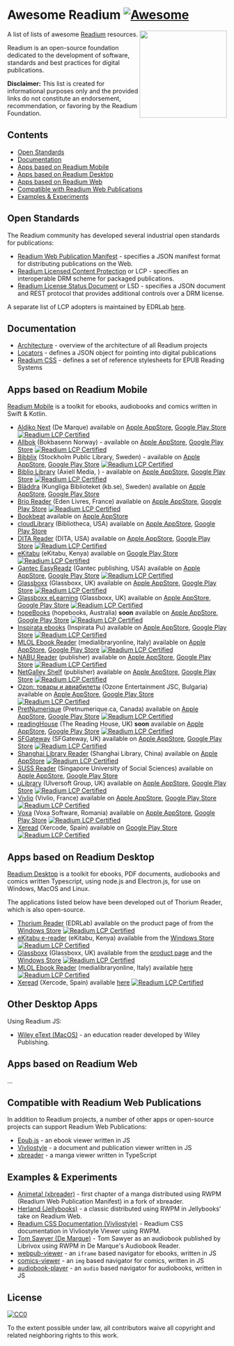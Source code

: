 # Awesome Readium [![Awesome](https://cdn.rawgit.com/sindresorhus/awesome/d7305f38d29fed78fa85652e3a63e154dd8e8829/media/badge.svg)](https://github.com/sindresorhus/awesome)

[<img src="https://readium.org/assets/logos/readium-logo.png" align="right" width="200">](http://readium.org/)

A list of lists of awesome [Readium](https://readium.org/) resources.

Readium is an open-source foundation dedicated to the development of software, standards and best practices for digital publications.

**Disclaimer:** This list is created for informational purposes only and the provided links do not constitute an endorsement, recommendation, or favoring by the Readium Foundation.

## Contents

* [Open Standards](#open-standards)
* [Documentation](#documentation)
* [Apps based on Readium Mobile](#apps-based-on-readium-mobile)
* [Apps based on Readium Desktop](#apps-based-on-readium-desktop)
* [Apps based on Readium Web](#apps-based-on-readium-web)
* [Compatible with Readium Web Publications](#compatible-with-readium-web-publications)
* [Examples & Experiments](#examples--experiments)

## Open Standards

The Readium community has developed several industrial open standards for publications:

* [Readium Web Publication Manifest](https://readium.org/webpub-manifest/) - specifies a JSON manifest format for distributing publications on the Web.
* [Readium Licensed Content Protection](https://readium.org/lcp-specs/) or LCP - specifies an interoperable DRM scheme for packaged publications.
* [Readium License Status Document](https://readium.org/lcp-specs/releases/lsd/latest/) or LSD - specifies a JSON document and REST protocol that provides additional controls over a DRM license.

A separate list of LCP adopters is maintained by EDRLab [here](https://www.edrlab.org/readium-lcp/certified-apps-servers/). 

## Documentation

* [Architecture](https://readium.org/architecture/) - overview of the architecture of all Readium projects
* [Locators](https://readium.org/architecture/models/locators/) - defines a JSON object for pointing into digital publications
* [Readium CSS](https://readium.org/readium-css/docs/) - defines a set of reference stylesheets for EPUB Reading Systems

## Apps based on Readium Mobile

[Readium Mobile](https://github.com/readium/mobile) is a toolkit for ebooks, audiobooks and comics written in Swift & Kotlin.

* [Aldiko Next](https://www.aldiko.com) (De Marque) available on [Apple AppStore](https://apps.apple.com/us/app/aldiko-next/id1476410111), [Google Play Store](https://play.google.com/store/apps/details?id=com.aldiko.android)  [![Readium LCP Certified](https://img.shields.io/badge/Readium%20LCP-Certified-blue)](https://www.edrlab.org/readium-lcp/certified-apps-servers/)
* [Allbok](https://www.allbok.no/) (Bokbasenn Norway) - available on [Apple AppStore](https://apps.apple.com/no/app/allbok/id1485392740), [Google Play Store](https://play.google.com/store/apps/details?id=no.bokbasen.allbok)  [![Readium LCP Certified](https://img.shields.io/badge/Readium%20LCP-Certified-blue)](https://www.edrlab.org/readium-lcp/certified-apps-servers/)
* [Bibblix](https://bibblix.se/) (Stockholm Public Library, Sweden) - available on [Apple AppStore](https://itunes.apple.com/se/app/bibblix/id1086942072), [Google Play Store](https://play.google.com/store/apps/details?id=se.stockholm.bibblix)  [![Readium LCP Certified](https://img.shields.io/badge/Readium%20LCP-Certified-blue)](https://www.edrlab.org/readium-lcp/certified-apps-servers/)
* [Biblio Library](https://www.axiellmedia.com/en/for-libraries/biblio/) (Axiell Media, ) - available on [Apple AppStore](https://apps.apple.com/us/app/biblio-library/id1286685079), [Google Play Store](https://play.google.com/store/apps/details?id=com.Axiellmedia.LibraryApp)  [![Readium LCP Certified](https://img.shields.io/badge/Readium%20LCP-Certified-blue)](https://www.edrlab.org/readium-lcp/certified-apps-servers/)
* [Bläddra](url) (Kungliga Biblioteket (kb.se), Sweden) available on [Apple AppStore](https://apps.apple.com/se/app/bläddra/id1501134109), [Google Play Store](https://play.google.com/store/apps/details?id=se.kb.eboksappen) 
* [Brio Reader](https://actessudaudio.boutique.edenlivres.fr/fr/pages/brio-reader) (Eden Livres, France) available on [Apple AppStore](https://apps.apple.com/fr/app/brio-reader/id1475894718), [Google Play Store](https://play.google.com/store/apps/details?id=com.eden.brioreader)  [![Readium LCP Certified](https://img.shields.io/badge/Readium%20LCP-Certified-blue)](https://www.edrlab.org/readium-lcp/certified-apps-servers/)
* [Bookbeat](https://www.bookbeat.com) available on [Apple AppStore](https://apps.apple.com/us/app/id1056652614) 
* [cloudLibrary](https://www.yourcloudlibrary.com) (Bibliotheca, USA) available on [Apple AppStore](https://apps.apple.com/us/app/cloudlibrary-by-bibliotheca/id466446054), [Google Play Store](https://play.google.com/store/apps/details?id=com.txtr.android.mmm)
* [DITA Reader](https://www.linkedin.com/company/d-i-t-a/) (DITA, USA) available on [Apple AppStore](https://apps.apple.com/us/app/dita-reader/id1274807900), [Google Play Store](https://play.google.com/store/apps/details?id=com.aferdita.urms.reader) [![Readium LCP Certified](https://img.shields.io/badge/Readium%20LCP-Certified-blue)](https://www.edrlab.org/readium-lcp/certified-apps-servers/)
* [eKitabu](https://www.ekitabu.com/) (eKitabu, Kenya) available on [Google Play Store](https://play.google.com/store/apps/details?id=com.ekitabu.ereader) [![Readium LCP Certified](https://img.shields.io/badge/Readium%20LCP-Certified-blue)](https://www.edrlab.org/readium-lcp/certified-apps-servers/)
* [Gantec EasyReadz](https://www.ebooks2go.com/ereader) (Gantec publishing, USA) available on [Apple AppStore](https://apps.apple.com/us/app/easyreadz/id1527785244), [Google Play Store](https://play.google.com/store/apps/details?id=com.ebooks2go_mobile_app) [![Readium LCP Certified](https://img.shields.io/badge/Readium%20LCP-Certified-blue)](https://www.edrlab.org/readium-lcp/certified-apps-servers/)
* [Glassboxx](https://glassboxx.co.uk/) (Glassboxx, UK) available on [Apple AppStore](https://apps.apple.com/gb/app/glassboxx/id1464705712), [Google Play Store](https://play.google.com/store/apps/details?id=uk.co.firstygroup.glassboxx) [![Readium LCP Certified](https://img.shields.io/badge/Readium%20LCP-Certified-blue)](https://www.edrlab.org/readium-lcp/certified-apps-servers/)
* [Glassboxx eLearning](https://glassboxx.co.uk/) (Glassboxx, UK) available on [Apple AppStore](https://apps.apple.com/us/app/glassboxx-elearning/id1474971723), [Google Play Store](https://play.google.com/store/apps/details?id=uk.co.firstygroup.elearning) [![Readium LCP Certified](https://img.shields.io/badge/Readium%20LCP-Certified-blue)](https://www.edrlab.org/readium-lcp/certified-apps-servers/)
* [hopeBooks](https://hopebooks.com.au) (hopebooks, Australia) **soon** available on [Apple AppStore](), [Google Play Store]() [![Readium LCP Certified](https://img.shields.io/badge/Readium%20LCP-Certified-blue)](https://www.edrlab.org/readium-lcp/certified-apps-servers/)
* [Inspirata ebooks](https://ebook.endao.co/) (Inspirata Pu) available on [Apple AppStore](https://apps.apple.com/us/app/恩道電子書-inspirata-ebooks/id1463909109), [Google Play Store](https://play.google.com/store/apps/details?id=life.tti.readerui) [![Readium LCP Certified](https://img.shields.io/badge/Readium%20LCP-Certified-blue)](https://www.edrlab.org/readium-lcp/certified-apps-servers/)
* [MLOL Ebook Reader](https://www.medialibrary.it) (medialibraryonline, Italy) available on [Apple AppStore](https://apps.apple.com/it/app/mlol-ebook-reader/id1516845341?l=en), [Google Play Store](https://play.google.com/store/apps/details?id=it.horizons.mlolreaderlcp&hl=en&gl=US) [![Readium LCP Certified](https://img.shields.io/badge/Readium%20LCP-Certified-blue)](https://www.edrlab.org/readium-lcp/certified-apps-servers/)
* [NABU Reader](https://thenewpublishingstandard.com/2020/10/10/nabu-digital-reading-app-launches-in-kenya-with-free-content-in-english-and-kiswahili/) (publisher) available on [Apple AppStore](https://apps.apple.com/fr/app/nabu-org/id1483607930), [Google Play Store](https://play.google.com/store/apps/details?id=org.libraryforall.simplified) [![Readium LCP Certified](https://img.shields.io/badge/Readium%20LCP-Certified-blue)](https://www.edrlab.org/readium-lcp/certified-apps-servers/)
* [NetGalley Shelf](url) (publisher) available on [Apple AppStore](https://apps.apple.com/us/app/netgalley-shelf/id1499581600), [Google Play Store](https://play.google.com/store/apps/details?id=com.netgalley.shelf) [![Readium LCP Certified](https://img.shields.io/badge/Readium%20LCP-Certified-blue)](https://www.edrlab.org/readium-lcp/certified-apps-servers/)
* [Ozon: товары и авиабилеты](https://www.ozone.bg) (Ozone Entertainment JSC, Bulgaria) available on [Apple AppStore](https://apps.apple.com/ru/app/ozon-товары-и-авиабилеты/id407804998), [Google Play Store](https://play.google.com/store/apps/details?id=ru.ozon.app.android) [![Readium LCP Certified](https://img.shields.io/badge/Readium%20LCP-Certified-blue)](https://www.edrlab.org/readium-lcp/certified-apps-servers/)
* [PretNumerique](url) (Pretnumerique.ca, Canada) available on [Apple AppStore](https://apps.apple.com/ca/app/id1391138546), [Google Play Store](https://play.google.com/store/apps/details?id=com.bibliopresto.pretnumerique) [![Readium LCP Certified](https://img.shields.io/badge/Readium%20LCP-Certified-blue)](https://www.edrlab.org/readium-lcp/certified-apps-servers/)
* [readingHouse](https://thereadinghouse.co.uk) (The Reading House, UK) **soon** available on [Apple AppStore](), [Google Play Store]() [![Readium LCP Certified](https://img.shields.io/badge/Readium%20LCP-Certified-blue)](https://www.edrlab.org/readium-lcp/certified-apps-servers/)
* [SFGateway](https://www.sfgateway.com) (SFGateway, UK) available on [Apple AppStore](https://apps.apple.com/gb/app/sf-gateway/id1547970167), [Google Play Store](https://play.google.com/store/apps/details?id=uk.co.glassboxx.sfgateway) [![Readium LCP Certified](https://img.shields.io/badge/Readium%20LCP-Certified-blue)](https://www.edrlab.org/readium-lcp/certified-apps-servers/)
* [Shanghai Library Reader](http://www.library.sh.cn/web/index.html) (Shanghai Library, China) available on [Apple AppStore](https://iphoneaddict.fr/apps/references/app-408876565.html) [![Readium LCP Certified](https://img.shields.io/badge/Readium%20LCP-Certified-blue)](https://www.edrlab.org/readium-lcp/certified-apps-servers/)
* [SUSS Reader](https://www.suss.edu.sg/) (Singapore University of Social Sciences) available on [Apple AppStore](https://apps.apple.com/sg/app/suss-reader-for-ebooks-epubs/id1477574366), [Google Play Store](https://play.google.com/store/apps/details?id=sg.edu.suss.etp.sreader2) 
* [uLibrary](https://www.ulverscroft.com/home.php?countryCode=UK) (Ulversoft Group, UK) available on [Apple AppStore](https://apps.apple.com/gb/app/ulibrary/id977511203), [Google Play Store](https://play.google.com/store/apps/details?id=ulibrary.ulverscroftulibrary.co.uk.ulibrary) [![Readium LCP Certified](https://img.shields.io/badge/Readium%20LCP-Certified-blue)](https://www.edrlab.org/readium-lcp/certified-apps-servers/)
* [Vivlio](https://www.vivlio.com) (Vivlio, France) available on [Apple AppStore](https://apps.apple.com/be/app/vivlio/id1512792763?l=fr), [Google Play Store](https://play.google.com/store/apps/details?id=com.vivlio.mobile.app) [![Readium LCP Certified](https://img.shields.io/badge/Readium%20LCP-Certified-blue)](https://www.edrlab.org/readium-lcp/certified-apps-servers/)
* [Voxa](https://www.voxa.ro) (Voxa Software, Romania) available on [Apple AppStore](https://apps.apple.com/ro/app/voxa-audiobooks-e-books/id1584777343), [Google Play Store](https://play.google.com/store/apps/details?id=com.wolfpackdigital.voxa) [![Readium LCP Certified](https://img.shields.io/badge/Readium%20LCP-Certified-blue)](https://www.edrlab.org/readium-lcp/certified-apps-servers/)
* [Xeread](https://xeread.xebook.es) (Xercode, Spain) available on [Google Play Store](https://play.google.com/store/apps/details?id=es.xeread.read) [![Readium LCP Certified](https://img.shields.io/badge/Readium%20LCP-Certified-blue)](https://www.edrlab.org/readium-lcp/certified-apps-servers/)

## Apps based on Readium Desktop

[Readium Desktop](https://github.com/readium/desktop) is a toolkit for ebooks, PDF documents, audiobooks and comics written Typescript, using node.js and Electron.js, for use on Windows, MacOS and Linux.

The applications listed below have been developed out of Thorium Reader, which is also open-source. 

* [Thorium Reader](https://www.edrlab.org/software/thorium-reader/) (EDRLab) available on the product page of from the [Windows Store](https://bit.ly/thoriumreader-en) [![Readium LCP Certified](https://img.shields.io/badge/Readium%20LCP-Certified-blue)](https://www.edrlab.org/readium-lcp/certified-apps-servers/)
* [eKitabu e-reader](https://www.ekitabu.com/) (eKitabu, Kenya) available from the [Windows Store](https://www.microsoft.com/en-us/p/ekitabu-e-reader/9mtzsjs9jsvw?SilentAuth=1&wa=wsignin1.0&activetab=pivot:overviewtab) [![Readium LCP Certified](https://img.shields.io/badge/Readium%20LCP-Certified-blue)](https://www.edrlab.org/readium-lcp/certified-apps-servers/)
* [Glassboxx](https://glassboxx.co.uk/) (Glassboxx, UK) available from the [product page](https://glassboxx.com/glassboxx-downloads/) and the [Windows Store](https://www.microsoft.com/en-us/p/glassboxx/9nzklr5v4fq6?activetab=pivot:overviewtab) [![Readium LCP Certified](https://img.shields.io/badge/Readium%20LCP-Certified-blue)](https://www.edrlab.org/readium-lcp/certified-apps-servers/)
* [MLOL Ebook Reader](https://www.medialibrary.it) (medialibraryonline, Italy) available [here](https://www.medialibrary.it/pagine/pagina.aspx?id=881)  [![Readium LCP Certified](https://img.shields.io/badge/Readium%20LCP-Certified-blue)](https://www.edrlab.org/readium-lcp/certified-apps-servers/)
* [Xeread](https://xeread.xebook.es) (Xercode, Spain) available [here]()  [![Readium LCP Certified](https://img.shields.io/badge/Readium%20LCP-Certified-blue)](https://www.edrlab.org/readium-lcp/certified-apps-servers/)

## Other Desktop Apps

Using Readium JS:
* [Wiley eText (MacOS)](https://apps.apple.com/fr/app/wiley-etext/id1523684519) - an education reader developed by Wiley Publishing.

## Apps based on Readium Web

...

## Compatible with Readium Web Publications

In addition to Readium projects, a number of other apps or open-source projects can support Readium Web Publications:

* [Epub.js](https://github.com/futurepress/epub.js/) - an ebook viewer written in JS
* [Vivliostyle](https://github.com/vivliostyle/vivliostyle.js) - a document and publication viewer written in JS
* [xbreader](https://github.com/chocolatkey/xbreader) - a manga viewer written in TypeScript

## Examples & Experiments

* [Animeta! (xbreader)](https://j-novel.club/mc/animeta-volume-1-chapter-1) - first chapter of a manga distributed using RWPM (Readium Web Publication Manifest) in a fork of xbreader.
* [Herland (Jellybooks)](https://www.jellybooks.com/cloud_reader/books/herland) - a classic distributed using RWPM in Jellybooks' take on Readium Web.
* [Readium CSS Documentation (Vivliostyle)](https://vivliostyle.github.io/vivliostyle.js/viewer/vivliostyle-viewer.html#b=https://readium.org/readium-css/docs/manifest.json) - Readium CSS documentation in Vivliostyle Viewer using RWPM.
* [Tom Sawyer (De Marque)](https://player.cantookaudio.com/aHR0cHM6Ly9hcGkuYXJjaGl2ZWxhYi5vcmcvYm9va3MvdG9tX3Nhd3llcl9saWJyaXZveC9vcGRzX2F1ZGlvX21hbmlmZXN0) - Tom Sawyer as an audiobook published by Librivox using RWPM in De Marque's Audiobook Reader.
* [webpub-viewer](https://github.com/HadrienGardeur/webpub-viewer) - an `iframe` based navigator for ebooks, written in JS
* [comics-viewer](https://github.com/HadrienGardeur/comics-viewer) - an `img` based navigator for comics, written in JS
* [audiobook-player](https://github.com/HadrienGardeur/audiobook-player) - an `audio` based navigator for audiobooks, written in JS


## License

[![CC0](http://mirrors.creativecommons.org/presskit/buttons/88x31/svg/cc-zero.svg)](https://creativecommons.org/publicdomain/zero/1.0/)

To the extent possible under law, all contributors waive all copyright and related neighboring rights to this work.
